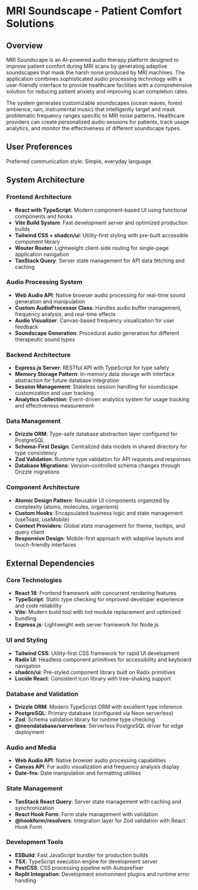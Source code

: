 # MRI Soundscape - Patient Comfort Solutions

## Overview

MRI Soundscape is an AI-powered audio therapy platform designed to improve patient comfort during MRI scans by generating adaptive soundscapes that mask the harsh noise produced by MRI machines. The application combines sophisticated audio processing technology with a user-friendly interface to provide healthcare facilities with a comprehensive solution for reducing patient anxiety and improving scan completion rates.

The system generates customizable soundscapes (ocean waves, forest ambience, rain, instrumental music) that intelligently target and mask problematic frequency ranges specific to MRI noise patterns. Healthcare providers can create personalized audio sessions for patients, track usage analytics, and monitor the effectiveness of different soundscape types.

## User Preferences

Preferred communication style: Simple, everyday language.

## System Architecture

### Frontend Architecture
- **React with TypeScript**: Modern component-based UI using functional components and hooks
- **Vite Build System**: Fast development server and optimized production builds
- **Tailwind CSS + shadcn/ui**: Utility-first styling with pre-built accessible component library
- **Wouter Router**: Lightweight client-side routing for single-page application navigation
- **TanStack Query**: Server state management for API data fetching and caching

### Audio Processing System
- **Web Audio API**: Native browser audio processing for real-time sound generation and manipulation
- **Custom AudioProcessor Class**: Handles audio buffer management, frequency analysis, and real-time effects
- **Audio Visualizer**: Canvas-based frequency visualization for user feedback
- **Soundscape Generation**: Procedural audio generation for different therapeutic sound types

### Backend Architecture
- **Express.js Server**: RESTful API with TypeScript for type safety
- **Memory Storage Pattern**: In-memory data storage with interface abstraction for future database integration
- **Session Management**: Stateless session handling for soundscape customization and user tracking
- **Analytics Collection**: Event-driven analytics system for usage tracking and effectiveness measurement

### Data Management
- **Drizzle ORM**: Type-safe database abstraction layer configured for PostgreSQL
- **Schema-First Design**: Centralized data models in shared directory for type consistency
- **Zod Validation**: Runtime type validation for API requests and responses
- **Database Migrations**: Version-controlled schema changes through Drizzle migrations

### Component Architecture
- **Atomic Design Pattern**: Reusable UI components organized by complexity (atoms, molecules, organisms)
- **Custom Hooks**: Encapsulated business logic and state management (useToast, useMobile)
- **Context Providers**: Global state management for theme, tooltips, and query client
- **Responsive Design**: Mobile-first approach with adaptive layouts and touch-friendly interfaces

## External Dependencies

### Core Technologies
- **React 18**: Frontend framework with concurrent rendering features
- **TypeScript**: Static type checking for improved developer experience and code reliability
- **Vite**: Modern build tool with hot module replacement and optimized bundling
- **Express.js**: Lightweight web server framework for Node.js

### UI and Styling
- **Tailwind CSS**: Utility-first CSS framework for rapid UI development
- **Radix UI**: Headless component primitives for accessibility and keyboard navigation
- **shadcn/ui**: Pre-styled component library built on Radix primitives
- **Lucide React**: Consistent icon library with tree-shaking support

### Database and Validation
- **Drizzle ORM**: Modern TypeScript ORM with excellent type inference
- **PostgreSQL**: Primary database (configured via Neon serverless)
- **Zod**: Schema validation library for runtime type checking
- **@neondatabase/serverless**: Serverless PostgreSQL driver for edge deployment

### Audio and Media
- **Web Audio API**: Native browser audio processing capabilities
- **Canvas API**: For audio visualization and frequency analysis display
- **Date-fns**: Date manipulation and formatting utilities

### State Management
- **TanStack React Query**: Server state management with caching and synchronization
- **React Hook Form**: Form state management with validation
- **@hookform/resolvers**: Integration layer for Zod validation with React Hook Form

### Development Tools
- **ESBuild**: Fast JavaScript bundler for production builds
- **TSX**: TypeScript execution engine for development server
- **PostCSS**: CSS processing pipeline with Autoprefixer
- **Replit Integration**: Development environment plugins and runtime error handling